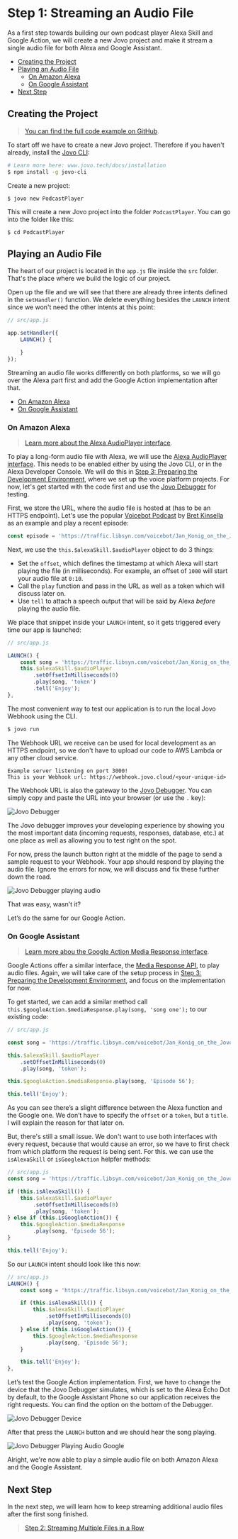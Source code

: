 # Step 1: Streaming an Audio File

As a first step towards building our own podcast player Alexa Skill and Google Action, we will create a new Jovo project and make it stream a single audio file for both Alexa and Google Assistant.

* [Creating the Project](#creating-the-project)
* [Playing an Audio File](#playing-an-audio-file)
   * [On Amazon Alexa](#on-amazon-alexa)
   * [On Google Assistant](#on-google-assistant)
* [Next Step](#next-step)

## Creating the Project

> [You can find the full code example on GitHub](https://github.com/jovotech/jovo-sample-podcast-player).

To start off we have to create a new Jovo project. Therefore if you haven't already, install the [Jovo CLI](https://www.jovo.tech/docs/cli):

```sh
# Learn more here: www.jovo.tech/docs/installation
$ npm install -g jovo-cli
```

Create a new project:

```text
$ jovo new PodcastPlayer
```

This will create a new Jovo project into the folder `PodcastPlayer`. You can go into the folder like this:

```text
$ cd PodcastPlayer
```

## Playing an Audio File

The heart of our project is located in the `app.js` file inside the `src` folder. That's the place where we build the logic of our project.

Open up the file and we will see that there are already three intents defined in the `setHandler()` function. We delete everything besides the `LAUNCH` intent since we won't need the other intents at this point:

```javascript
// src/app.js

app.setHandler({
    LAUNCH() {

    }
});
```

Streaming an audio file works differently on both platforms, so we will go over the Alexa part first and add the Google Action implementation after that.

* [On Amazon Alexa](#on-amazon-alexa)
* [On Google Assistant](#on-google-assistant)

### On Amazon Alexa

> [Learn more about the Alexa AudioPlayer interface](https://www.jovo.tech/docs/amazon-alexa/audioplayer).

To play a long-form audio file with Alexa, we will use the [Alexa AudioPlayer interface](https://www.jovo.tech/docs/amazon-alexa/audioplayer). This needs to be enabled either by using the Jovo CLI, or in the Alexa Developer Console. We will do this in [Step 3: Preparing the Development Environment](./step-3-development-environment.md), where we set up the voice platform projects. For now, let's get started with the code first and use the [Jovo Debugger](https://www.jovo.tech/docs/debugger) for testing.

First, we store the URL, where the audio file is hosted at (has to be an HTTPS endpoint). Let's use the popular [Voicebot Podcast](https://voicebot.ai/voicebot-podcasts/) by [Bret Kinsella](https://twitter.com/bretkinsella) as an example and play a recent episode: 

```js
const episode = 'https://traffic.libsyn.com/voicebot/Jan_Konig_on_the_Jovo_Open_Source_Framework_for_Voice_App_Development_-_Voicebot_Podcast_Ep_56.mp3';
```

Next, we use the `this.$alexaSkill.$audioPlayer` object to do 3 things:
* Set the `offset`, which defines the timestamp at which Alexa will start playing the file (in milliseconds). For example, an offset of `1000` will start your audio file at `0:10`.
* Call the `play` function and pass in the URL as well as a token which will discuss later on.
* Use `tell` to attach a speech output that will be said by Alexa *before* playing the audio file.

We place that snippet inside your `LAUNCH` intent, so it gets triggered every time our app is launched:

```javascript
// src/app.js

LAUNCH() {
    const song = 'https://traffic.libsyn.com/voicebot/Jan_Konig_on_the_Jovo_Open_Source_Framework_for_Voice_App_Development_-_Voicebot_Podcast_Ep_56.mp3';
    this.$alexaSkill.$audioPlayer
        .setOffsetInMilliseconds(0)
        .play(song, 'token')
        .tell('Enjoy');
},
```

The most convenient way to test our application is to run the local Jovo Webhook using the CLI.

```sh
$ jovo run
```

The Webhook URL we receive can be used for local development as an HTTPS endpoint, so we don't have to upload our code to AWS Lambda or any other cloud service.

```text
Example server listening on port 3000!
This is your Webhook url: https://webhook.jovo.cloud/<your-unique-id>
```

The Webhook URL is also the gateway to the [Jovo Debugger](https://www.jovo.tech/docs/debugger). You can simply copy and paste the URL into your browser (or use the `.` key):

![Jovo Debugger](./img/jovo-debugger.png)

The Jovo debugger improves your developing experience by showing you the most important data (incoming requests, responses, database, etc.) at one place as well as allowing you to test right on the spot.  

For now, press the launch button right at the middle of the page to send a sample request to your Webhook. Your app should respond by playing the audio file. Ignore the errors for now, we will discuss and fix these further down the road.

![Jovo Debugger playing audio](img/jovo-debugger-playing-audio.png)

That was easy, wasn’t it?

Let’s do the same for our Google Action.

### On Google Assistant

> [Learn more abou the Google Action Media Response interface](https://www.jovo.tech/docs/google-assistant/media-response).

Google Actions offer a similar interface, the [Media Response API](https://www.jovo.tech/docs/google-assistant/media-response), to play audio files. Again, we will take care of the setup process in [Step 3: Preparing the Development Environment](./step-3-development-environment.md), and focus on the implementation for now.

To get started, we can add a similar method call `this.$googleAction.$mediaResponse.play(song, 'song one');` to our existing code:

```javascript
// src/app.js

const song = 'https://traffic.libsyn.com/voicebot/Jan_Konig_on_the_Jovo_Open_Source_Framework_for_Voice_App_Development_-_Voicebot_Podcast_Ep_56.mp3';

this.$alexaSkill.$audioPlayer
    .setOffsetInMilliseconds(0)
    .play(song, 'token');

this.$googleAction.$mediaResponse.play(song, 'Episode 56');

this.tell('Enjoy');
```

As you can see there’s a slight difference between the Alexa function and the Google one. We don’t have to specify the `offset` or a `token`, but a `title`. I will explain the reason for that later on.

But, there's still a small issue. We don't want to use both interfaces with every request, because that would cause an error, so we have to first check from which platform the request is being sent. For this. we can use the `isAlexaSkill` or `isGoogleAction` helpfer methods:

```javascript
// src/app.js
const song = 'https://traffic.libsyn.com/voicebot/Jan_Konig_on_the_Jovo_Open_Source_Framework_for_Voice_App_Development_-_Voicebot_Podcast_Ep_56.mp3';

if (this.isAlexaSkill()) {
    this.$alexaSkill.$audioPlayer
        .setOffsetInMilliseconds(0)
        .play(song, 'token');
} else if (this.isGoogleAction()) {
    this.$googleAction.$mediaResponse
        .play(song, 'Episode 56');
}

this.tell('Enjoy');
```

So our `LAUNCH` intent should look like this now:

```javascript
// src/app.js
LAUNCH() {
    const song = 'https://traffic.libsyn.com/voicebot/Jan_Konig_on_the_Jovo_Open_Source_Framework_for_Voice_App_Development_-_Voicebot_Podcast_Ep_56.mp3';

    if (this.isAlexaSkill()) {
        this.$alexaSkill.$audioPlayer
            .setOffsetInMilliseconds(0)
            .play(song, 'token');
    } else if (this.isGoogleAction()) {
        this.$googleAction.$mediaResponse
            .play(song, 'Episode 56');
    }

    this.tell('Enjoy');
},
```

Let’s test the Google Action implementation. First, we have to change the device that the Jovo Debugger simulates, which is set to the Alexa Echo Dot by default, to the Google Assistant Phone so our application receives the right requests. You can find the option on the bottom of the Debugger.

![Jovo Debugger Device](./img/jovo-debugger-device.png)

After that press the `LAUNCH` button and we should hear the song playing.

![Jovo Debugger Playing Audio Google](img/jovo-debugger-playing-audio-google.png)

Alright, we're now able to play a simple audio file on both Amazon Alexa and the Google Assistant. 

## Next Step

In the next step, we will learn how to keep streaming additional audio files after the first song finished.

> [Step 2: Streaming Multiple Files in a Row](./step-2-stream-multiple-files.md)

<!--[metadata]: { "description": "Learn how to stream an audio file on both Amazon Alexa and Google Assistant with the Jovo Framework.", "author": "kaan-kilic" }-->